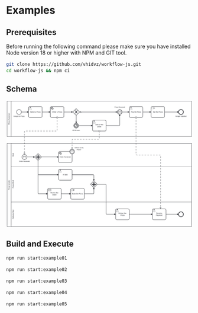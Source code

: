 # Examples

## Prerequisites

Before running the following command please make sure you have installed Node version 18 or higher with NPM and GIT tool.

```sh
git clone https://github.com/vhidvz/workflow-js.git
cd workflow-js && npm ci
```

## Schema

![Supplying Pizza](../assets/supplying-pizza.svg)

## Build and Execute

```sh
npm run start:example01
```

```sh
npm run start:example02
```

```sh
npm run start:example03
```

```sh
npm run start:example04
```

```sh
npm run start:example05
```
